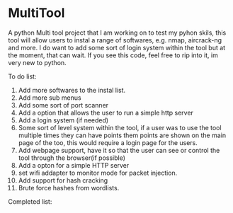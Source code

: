 # MultiTool
A python Multi tool project that I am working on to test my pyhon skils, this tool will allow users to instal a range of softwares, e.g. nmap, aircrack-ng and more. I do want to add some sort of login system within the tool but at the moment, that can wait. If you see this code, feel free to rip into it, im very new to python. 


To do list: 
1. Add more softwares to the instal list. 
2. Add more sub menus 
3. Add some sort of port scanner
4. Add a option that allows the user to run a simple http server 
5. Add a login system (if needed)
6. Some sort of level system within the tool, if a user was to use the tool multiple times they can have points them points are shown on the main page of the too, this would require a login page for the users.
7. Add webpage support, have it so that the user can see or control the tool through the browser(if possible) 
8. Add a opton for a simple HTTP server 
9. set wifi addapter to monitor mode for packet injection.
10. Add support for hash cracking
11. Brute force hashes from wordlists.

Completed list: 

